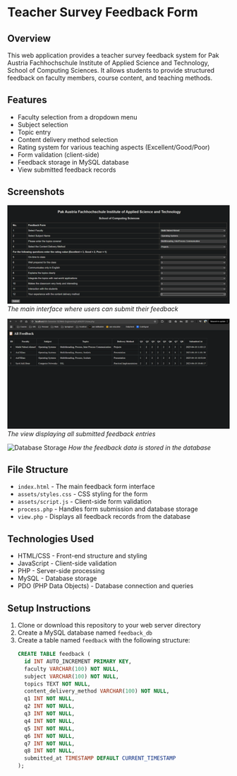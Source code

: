 # Teacher Survey Feedback Form

## Overview
This web application provides a teacher survey feedback system for Pak Austria Fachhochschule Institute of Applied Science and Technology, School of Computing Sciences. It allows students to provide structured feedback on faculty members, course content, and teaching methods.

## Features
- Faculty selection from a dropdown menu
- Subject selection
- Topic entry
- Content delivery method selection
- Rating system for various teaching aspects (Excellent/Good/Poor)
- Form validation (client-side)
- Feedback storage in MySQL database
- View submitted feedback records

## Screenshots

![Feedback Form Interface](index.png)
*The main interface where users can submit their feedback*

![Feedback Results](view.png)
*The view displaying all submitted feedback entries*

![Database Storage](process.png)
*How the feedback data is stored in the database*


## File Structure
- `index.html` - The main feedback form interface
- `assets/styles.css` - CSS styling for the form
- `assets/script.js` - Client-side form validation
- `process.php` - Handles form submission and database storage
- `view.php` - Displays all feedback records from the database

## Technologies Used
- HTML/CSS - Front-end structure and styling
- JavaScript - Client-side validation
- PHP - Server-side processing
- MySQL - Database storage
- PDO (PHP Data Objects) - Database connection and queries

## Setup Instructions
1. Clone or download this repository to your web server directory
2. Create a MySQL database named `feedback_db`
3. Create a table named `feedback` with the following structure:
   ```sql
   CREATE TABLE feedback (
     id INT AUTO_INCREMENT PRIMARY KEY,
     faculty VARCHAR(100) NOT NULL,
     subject VARCHAR(100) NOT NULL,
     topics TEXT NOT NULL,
     content_delivery_method VARCHAR(100) NOT NULL,
     q1 INT NOT NULL,
     q2 INT NOT NULL,
     q3 INT NOT NULL,
     q4 INT NOT NULL,
     q5 INT NOT NULL,
     q6 INT NOT NULL,
     q7 INT NOT NULL,
     q8 INT NOT NULL,
     submitted_at TIMESTAMP DEFAULT CURRENT_TIMESTAMP
   );
